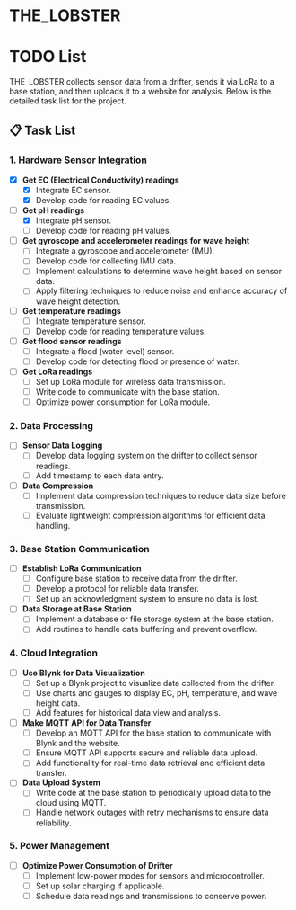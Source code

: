 # THE_LOBSTER
# TODO List

THE_LOBSTER collects sensor data from a drifter, sends it via LoRa to a base station, and then uploads it to a website for analysis. Below is the detailed task list for the project.

## 📋 Task List

### 1. Hardware Sensor Integration
- [x] **Get EC (Electrical Conductivity) readings**  
  - [x] Integrate EC sensor.
  - [x] Develop code for reading EC values.

- [ ] **Get pH readings**  
  - [x] Integrate pH sensor.
  - [ ] Develop code for reading pH values.

- [ ] **Get gyroscope and accelerometer readings for wave height**  
  - [ ] Integrate a gyroscope and accelerometer (IMU).
  - [ ] Develop code for collecting IMU data.
  - [ ] Implement calculations to determine wave height based on sensor data.
  - [ ] Apply filtering techniques to reduce noise and enhance accuracy of wave height detection.

- [ ] **Get temperature readings**  
  - [ ] Integrate temperature sensor.
  - [ ] Develop code for reading temperature values.

- [ ] **Get flood sensor readings**  
  - [ ] Integrate a flood (water level) sensor.
  - [ ] Develop code for detecting flood or presence of water.

- [ ] **Get LoRa readings**  
  - [ ] Set up LoRa module for wireless data transmission.
  - [ ] Write code to communicate with the base station.
  - [ ] Optimize power consumption for LoRa module.

### 2. Data Processing
- [ ] **Sensor Data Logging**  
  - [ ] Develop data logging system on the drifter to collect sensor readings.
  - [ ] Add timestamp to each data entry.

- [ ] **Data Compression**  
  - [ ] Implement data compression techniques to reduce data size before transmission.
  - [ ] Evaluate lightweight compression algorithms for efficient data handling.

### 3. Base Station Communication
- [ ] **Establish LoRa Communication**  
  - [ ] Configure base station to receive data from the drifter.
  - [ ] Develop a protocol for reliable data transfer.
  - [ ] Set up an acknowledgment system to ensure no data is lost.

- [ ] **Data Storage at Base Station**  
  - [ ] Implement a database or file storage system at the base station.
  - [ ] Add routines to handle data buffering and prevent overflow.

### 4. Cloud Integration
- [ ] **Use Blynk for Data Visualization**  
  - [ ] Set up a Blynk project to visualize data collected from the drifter.
  - [ ] Use charts and gauges to display EC, pH, temperature, and wave height data.
  - [ ] Add features for historical data view and analysis.

- [ ] **Make MQTT API for Data Transfer**  
  - [ ] Develop an MQTT API for the base station to communicate with Blynk and the website.
  - [ ] Ensure MQTT API supports secure and reliable data upload.
  - [ ] Add functionality for real-time data retrieval and efficient data transfer.

- [ ] **Data Upload System**  
  - [ ] Write code at the base station to periodically upload data to the cloud using MQTT.
  - [ ] Handle network outages with retry mechanisms to ensure data reliability.

### 5. Power Management
- [ ] **Optimize Power Consumption of Drifter**  
  - [ ] Implement low-power modes for sensors and microcontroller.
  - [ ] Set up solar charging if applicable.
  - [ ] Schedule data readings and transmissions to conserve power.
